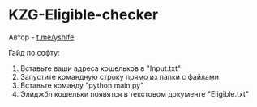 ﻿# KZG-Eligible-checker
Автор - [t.me/yshlfe](https://t.me/yshlfe)

Гайд по софту:
1. Вставьте ваши адреса кошельков в "Input.txt"
2. Запустите командную строку прямо из папки с файлами
3. Вставьте команду "python main.py"
4. Элиджбл кошельки появятся в текстовом документе "Eligible.txt"
